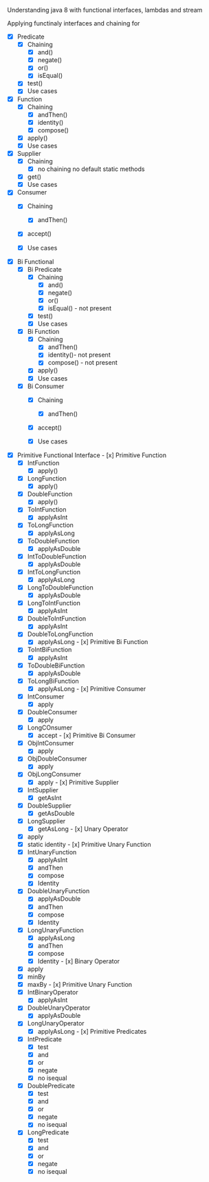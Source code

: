 Understanding java 8 with functional interfaces, lambdas and stream

Applying functinaly interfaces and chaining for
- [x]  Predicate
    - [x]  Chaining
        - [x]  and()
        - [x]  negate()
        - [x]  or()
        - [x]  isEqual()
    - [x]  test()
    - [x]  Use cases
- [x]  Function
    - [x]  Chaining
        - [x]  andThen()
        - [x]  identity()
        - [x]  compose()
    - [x]  apply()
    - [x]  Use cases
- [x]  Supplier
    - [x]  Chaining
        - [x]  no chaining no default static methods
    - [x]  get()
    - [x]  Use cases
- [x]  Consumer
    - [x]  Chaining
        - [x]  andThen()
    - [x]  accept()
    - [x]  Use cases
    
    
- [x]  Bi Functional
    - [x]  Bi Predicate
        - [x]  Chaining
            - [x]  and()
            - [x]  negate()
            - [x]  or()
            - [x]  isEqual() - not present
        - [x]  test()
        - [x]  Use cases
    - [x]  Bi Function
        - [x]  Chaining
            - [x]  andThen()
            - [x]  identity()- not present
            - [x]  compose() - not present
        - [x]  apply()
        - [x]  Use cases
    - [x]  Bi Consumer
        - [x]  Chaining
            - [x]  andThen()
        - [x]  accept()
        - [x]  Use cases
        
        
        
        
        
  - [x]  Primitive Functional Interface
    - [x]  Primitive Function
        - [x]  IntFunction
            - [x]  apply()
        - [x]  LongFunction
            - [x]  apply()
        - [x]  DoubleFunction
            - [x]  apply()
        - [x]  ToIntFunction
            - [x]  applyAsInt
        - [x]  ToLongFunction
            - [x]  applyAsLong
        - [x]  ToDoubleFunction
            - [x]  applyAsDouble
        - [x]  IntToDoubleFunction
            - [x]  applyAsDouble
        - [x]  IntToLongFunction
            - [x]  applyAsLong
        - [x]  LongToDoubleFunction
            - [x]  applyAsDouble
        - [x]  LongToIntFunction
            - [x]  applyAsInt
        - [x]  DoubleToIntFunction
            - [x]  applyAsInt
        - [x]  DoubleToLongFunction
            - [x]  applyAsLong
    - [x]  Primitive Bi Function
        - [x]  ToIntBiFunction
            - [x]  applyAsInt
        - [x]  ToDoubleBiFunction
            - [x]  applyAsDouble
        - [x]  ToLongBiFunction
            - [x]  applyAsLong
    - [x]  Primitive Consumer
        - [x]  IntConsumer
            - [x]  apply
        - [x]  DoubleConsumer
            - [x]  apply
        - [x]  LongCOnsumer
            - [x]  accept
    - [x]  Primitive Bi Consumer
        - [x]  ObjIntConsumer
            - [x]  apply
        - [x]  ObjDoubleConsumer
            - [x]  apply
        - [x]  ObjLongConsumer
            - [x]  apply
    - [x]  Primitive Supplier
        - [x]  IntSupplier
            - [x]  getAsInt
        - [x]  DoubleSupplier
            - [x]  getAsDouble
        - [x]  LongSupplier
            - [x]  getAsLong
    - [x]  Unary Operator
        - [x]  apply
        - [x]  static identity
    - [x]  Primitive Unary Function
        - [x]  IntUnaryFunction
            - [x]  applyAsInt
            - [x]  andThen
            - [x]  compose
            - [x]  Identity
        - [x]  DoubleUnaryFunction
            - [x]  applyAsDouble
            - [x]  andThen
            - [x]  compose
            - [x]  Identity
        - [x]  LongUnaryFunction
            - [x]  applyAsLong
            - [x]  andThen
            - [x]  compose
            - [x]  Identity
    - [x]  Binary Operator
        - [x]  apply
        - [x]  minBy
        - [x]  maxBy
    - [x]  Primitive Unary Function
        - [x]  IntBinaryOperator
            - [x]  applyAsInt
        - [x]  DoubleUnaryOperator
            - [x]  applyAsDouble
        - [x]  LongUnaryOperator
            - [x]  applyAsLong
    - [x]  Primitive Predicates
        - [x]  IntPredicate
            - [x]  test
            - [x]  and
            - [x]  or
            - [x]  negate
            - [x]  no isequal
        - [x]  DoublePredicate
            - [x]  test
            - [x]  and
            - [x]  or
            - [x]  negate
            - [x]  no isequal
        - [x]  LongPredicate
            - [x]  test
            - [x]  and
            - [x]  or
            - [x]  negate
            - [x]  no isequal
